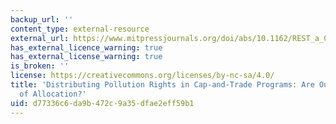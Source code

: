 ```yaml
---
backup_url: ''
content_type: external-resource
external_url: https://www.mitpressjournals.org/doi/abs/10.1162/REST_a_00345
has_external_licence_warning: true
has_external_license_warning: true
is_broken: ''
license: https://creativecommons.org/licenses/by-nc-sa/4.0/
title: 'Distributing Pollution Rights in Cap-and-Trade Programs: Are Outcomes Independent
  of Allocation?'
uid: d77336c6-da9b-472c-9a35-dfae2eff59b1
---
```

